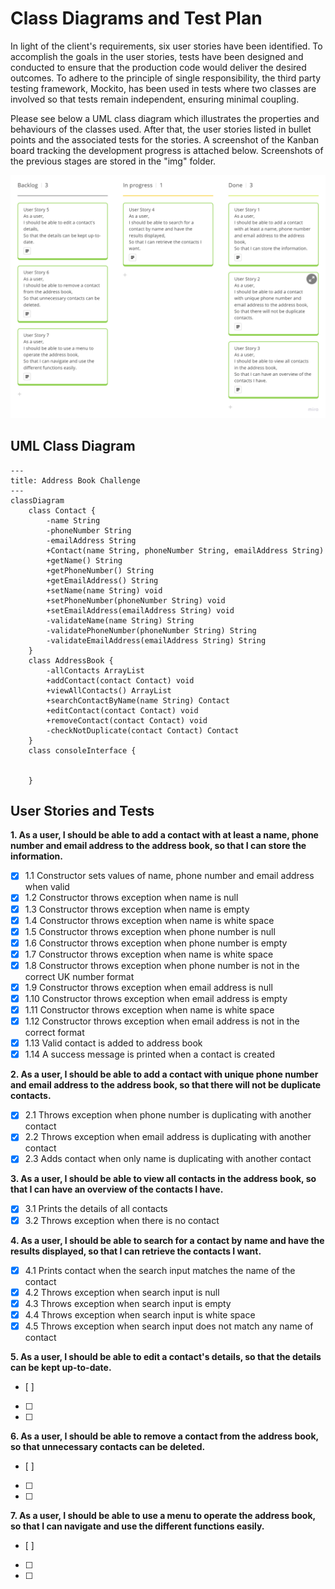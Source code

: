 # Class Diagrams and Test Plan

In light of the client's requirements, six user stories have been identified. To accomplish the goals in the user stories, tests have been designed and conducted to ensure that the production code would deliver the desired outcomes. To adhere to the principle of single responsibility, the third party testing framework, Mockito, has been used in tests where two classes are involved so that tests remain independent, ensuring minimal coupling.

Please see below a UML class diagram which illustrates the properties and behaviours of the classes used. After that, the user stories listed in bullet points and the associated tests for the stories. A screenshot of the Kanban board tracking the development progress is attached below. Screenshots of the previous stages are stored in the "img" folder.

![Kanban Board - User Story 4](img/img-kanban-story4.png)

## UML Class Diagram

```mermaid
---
title: Address Book Challenge
---
classDiagram
    class Contact {
        -name String
        -phoneNumber String
        -emailAddress String
        +Contact(name String, phoneNumber String, emailAddress String)
        +getName() String
        +getPhoneNumber() String
        +getEmailAddress() String
        +setName(name String) void
        +setPhoneNumber(phoneNumber String) void
        +setEmailAddress(emailAddress String) void
        -validateName(name String) String
        -validatePhoneNumber(phoneNumber String) String
        -validateEmailAddress(emailAddress String) String
    }
    class AddressBook {   
        -allContacts ArrayList
        +addContact(contact Contact) void
        +viewAllContacts() ArrayList
        +searchContactByName(name String) Contact
        +editContact(contact Contact) void
        +removeContact(contact Contact) void        
        -checkNotDuplicate(contact Contact) Contact
    }
    class consoleInterface {
        
        
    }

```

## User Stories and Tests

**1. As a user, I should be able to add a contact with at least a name, phone number and email address to the address book, so that I can store the information.**
   
- [x] 1.1 Constructor sets values of name, phone number and email address when valid
- [x] 1.2 Constructor throws exception when name is null
- [x] 1.3 Constructor throws exception when name is empty
- [x] 1.4 Constructor throws exception when name is white space
- [x] 1.5 Constructor throws exception when phone number is null
- [x] 1.6 Constructor throws exception when phone number is empty
- [x] 1.7 Constructor throws exception when name is white space
- [x] 1.8 Constructor throws exception when phone number is not in the correct UK number format
- [x] 1.9 Constructor throws exception when email address is null
- [x] 1.10 Constructor throws exception when email address is empty
- [x] 1.11 Constructor throws exception when name is white space
- [x] 1.12 Constructor throws exception when email address is not in the correct format
- [x] 1.13 Valid contact is added to address book 
- [x] 1.14 A success message is printed when a contact is created

**2. As a user, I should be able to add a contact with unique phone number and email address to the address book, so that there will not be duplicate contacts.**
- [x] 2.1 Throws exception when phone number is duplicating with another contact
- [x] 2.2 Throws exception when email address is duplicating with another contact
- [x] 2.3 Adds contact when only name is duplicating with another contact

**3. As a user, I should be able to view all contacts in the address book, so that I can have an overview of the contacts I have.**
- [x] 3.1 Prints the details of all contacts 
- [x] 3.2 Throws exception when there is no contact

**4. As a user, I should be able to search for a contact by name and have the results displayed, so that I can retrieve the contacts I want.**
- [x] 4.1 Prints contact when the search input matches the name of the contact
- [x] 4.2 Throws exception when search input is null
- [x] 4.3 Throws exception when search input is empty
- [x] 4.4 Throws exception when search input is white space
- [x] 4.5 Throws exception when search input does not match any name of contact

**5. As a user, I should be able to edit a contact's details, so that the details can be kept up-to-date.**
- [ ]
- [ ] 
- [ ] 

**6. As a user, I should be able to remove a contact from the address book, so that unnecessary contacts can be deleted.**
- [ ]
- [ ] 
- [ ] 

**7. As a user, I should be able to use a menu to operate the address book, so that I can navigate and use the different functions easily.**
- [ ]
- [ ] 
- [ ] 